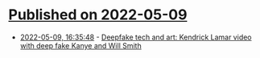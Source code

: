 # [Published on 2022-05-09](index.md)

* [2022-05-09, 16:35:48](https://news.ycombinator.com/item?id=31316312) - [Deepfake tech and art: Kendrick Lamar video with deep fake Kanye and Will Smith](https://www.gq-magazine.co.uk/culture/article/kendrick-lamar-video-heart-part-5-deepfake)

